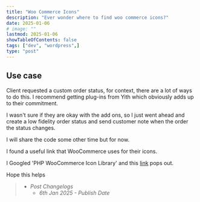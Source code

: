 ```yaml
---
title: "Woo Commerce Icons"
description: "Ever wonder where to find woo commerce icons?"
date: 2025-01-06
# image: ""
lastmod: 2025-01-06
showTableOfContents: false
tags: ["dev", "wordpress",]
type: "post"
---
```


## Use case

Client requested a custom order status, for context, there are a lot of ways to do this.
I recommend getting plug-ins from Yith which obviously adds up to their commitment.

I wasn't sure if they are okay with the add ons, so I just went ahead and create a low fidelity order status and send customer note when the order the status changes.

I will share the code some other time but for now.

I found a useful link that WooCommerce uses for their icons.

I Googled 'PHP WooCommerce Icon Library' and this [link](https://developer.wordpress.org/resource/dashicons/) pops out.

Hope this helps

> - *Post Changelogs*
>   - *6th Jan 2025 - Publish Date*

